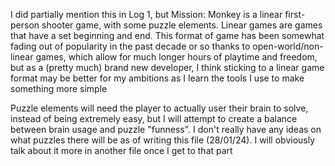 
I did partially mention this in Log 1, but Mission: Monkey is a linear first-person shooter game, with some puzzle elements. Linear games are games that have a set beginning and end. This format of game has been somewhat fading out of popularity in the past decade or so thanks to open-world/non-linear games, which allow for much longer hours of playtime and freedom, but as a (pretty much) brand new developer, I think sticking to a linear game format may be better for my ambitions as I learn the tools I use to make something more simple

Puzzle elements will need the player to actually user their brain to solve, instead of being extremely easy, but I will attempt to create a balance between brain usage and puzzle "funness". I don't really have any ideas on what puzzles there will be as of writing this file (28/01/24). I will obviously talk about it more in another file once I get to that part